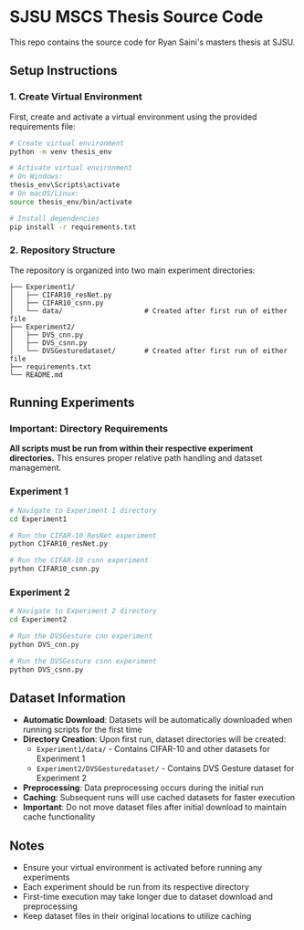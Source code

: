 # SJSU MSCS Thesis Source Code
This repo contains the source code for Ryan Saini's masters thesis at SJSU. 

## Setup Instructions

### 1. Create Virtual Environment

First, create and activate a virtual environment using the provided requirements file:

```bash
# Create virtual environment
python -m venv thesis_env

# Activate virtual environment
# On Windows:
thesis_env\Scripts\activate
# On macOS/Linux:
source thesis_env/bin/activate

# Install dependencies
pip install -r requirements.txt
```

### 2. Repository Structure

The repository is organized into two main experiment directories:

```
├── Experiment1/
│   ├── CIFAR10_resNet.py
│   ├── CIFAR10_csnn.py
│   └── data/                    # Created after first run of either file
├── Experiment2/
│   ├── DVS_cnn.py
│   ├── DVS_csnn.py
│   └── DVSGesturedataset/       # Created after first run of either file
├── requirements.txt
└── README.md
```

## Running Experiments

### Important: Directory Requirements

**All scripts must be run from within their respective experiment directories.** This ensures proper relative path handling and dataset management.

### Experiment 1

```bash
# Navigate to Experiment 1 directory
cd Experiment1

# Run the CIFAR-10 ResNet experiment
python CIFAR10_resNet.py

# Run the CIFAR-10 csnn experiment
python CIFAR10_csnn.py
```

### Experiment 2

```bash
# Navigate to Experiment 2 directory
cd Experiment2

# Run the DVSGesture cnn experiment 
python DVS_cnn.py

# Run the DVSGesture csnn experiment 
python DVS_csnn.py
```

## Dataset Information

- **Automatic Download**: Datasets will be automatically downloaded when running scripts for the first time
- **Directory Creation**: Upon first run, dataset directories will be created:
  - `Experiment1/data/` - Contains CIFAR-10 and other datasets for Experiment 1
  - `Experiment2/DVSGesturedataset/` - Contains DVS Gesture dataset for Experiment 2
- **Preprocessing**: Data preprocessing occurs during the initial run
- **Caching**: Subsequent runs will use cached datasets for faster execution
- **Important**: Do not move dataset files after initial download to maintain cache functionality

## Notes

- Ensure your virtual environment is activated before running any experiments
- Each experiment should be run from its respective directory
- First-time execution may take longer due to dataset download and preprocessing
- Keep dataset files in their original locations to utilize caching
